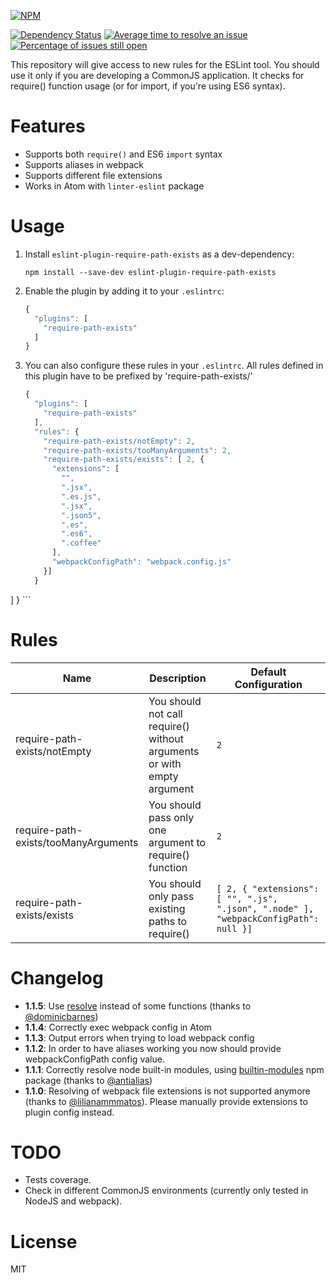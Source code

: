 [![NPM](https://nodei.co/npm/eslint-plugin-require-path-exists.png?downloads=true&downloadRank=true&stars=true)](https://nodei.co/npm/eslint-plugin-require-path-exists/)

[![Dependency Status](https://david-dm.org/BohdanTkachenko/eslint-plugin-require-path-exists.svg?style=flat-square)](https://david-dm.org/BohdanTkachenko/eslint-plugin-require-path-exists)
[![Average time to resolve an issue](http://isitmaintained.com/badge/resolution/BohdanTkachenko/eslint-plugin-require-path-exists.svg)](http://isitmaintained.com/project/BohdanTkachenko/eslint-plugin-require-path-exists "Average time to resolve an issue")
[![Percentage of issues still open](http://isitmaintained.com/badge/open/BohdanTkachenko/eslint-plugin-require-path-exists.svg)](http://isitmaintained.com/project/BohdanTkachenko/eslint-plugin-require-path-exists "Percentage of issues still open")

This repository will give access to new rules for the ESLint tool. You should use it only if you are developing a CommonJS application. It checks for require() function usage (or for import, if you're using ES6 syntax).

# Features
- Supports both `require()` and ES6 `import` syntax
- Supports aliases in webpack
- Supports different file extensions
- Works in Atom with `linter-eslint` package

# Usage

1. Install `eslint-plugin-require-path-exists` as a dev-dependency:

    ```shell
    npm install --save-dev eslint-plugin-require-path-exists
    ```

2. Enable the plugin by adding it to your `.eslintrc`:

    ```js
    {
      "plugins": [
        "require-path-exists"
      ]
    }
    ```
3. You can also configure these rules in your `.eslintrc`. All rules defined in this plugin have to be prefixed by 'require-path-exists/'

    ```js
    {
      "plugins": [
        "require-path-exists"
      ],
      "rules": {
        "require-path-exists/notEmpty": 2,
        "require-path-exists/tooManyArguments": 2,
        "require-path-exists/exists": [ 2, {
          "extensions": [
            "",
            ".jsx",
            ".es.js",
            ".jsx",
            ".json5",
            ".es",
            ".es6",
            ".coffee"
          ],
          "webpackConfigPath": "webpack.config.js"
        }]
      }
  ]
}
    ```

# Rules

| Name                                 | Description                                                            | Default Configuration |
| ------------------------------------ | ---------------------------------------------------------------------- | --------------------- |
| require-path-exists/notEmpty         | You should not call require() without arguments or with empty argument | ```2```               |
| require-path-exists/tooManyArguments | You should pass only one argument to require() function                | ```2```               |
| require-path-exists/exists           | You should only pass existing paths to require()                       | ```[ 2, { "extensions": [ "", ".js", ".json", ".node" ], "webpackConfigPath": null }]``` |

# Changelog
- **1.1.5**: Use [resolve](https://www.npmjs.com/package/resolve) instead of some functions (thanks to [@dominicbarnes](https://github.com/dominicbarnes))
- **1.1.4**: Correctly exec webpack config in Atom
- **1.1.3**: Output errors when trying to load webpack config
- **1.1.2**: In order to have aliases working you now should provide webpackConfigPath config value.
- **1.1.1**: Correctly resolve node built-in modules, using [builtin-modules](https://www.npmjs.com/package/builtin-modules) npm package (thanks to [@antialias](https://github.com/antialias))
- **1.1.0**: Resolving of webpack file extensions is not supported anymore (thanks to [@lilianammmatos](https://github.com/lilianammmatos)). Please manually provide extensions to plugin config instead.

# TODO

- Tests coverage.
- Check in different CommonJS environments (currently only tested in NodeJS and webpack).

# License

MIT
